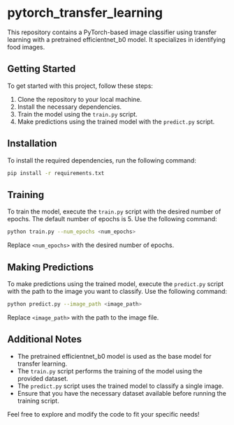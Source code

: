 # pytorch_transfer_learning

This repository contains a PyTorch-based image classifier using transfer learning with a pretrained efficientnet_b0 model. It specializes in identifying food images.

## Getting Started
To get started with this project, follow these steps:

1. Clone the repository to your local machine.
2. Install the necessary dependencies.
3. Train the model using the `train.py` script.
4. Make predictions using the trained model with the `predict.py` script.

## Installation
To install the required dependencies, run the following command:
```bash
pip install -r requirements.txt
```

## Training
To train the model, execute the `train.py` script with the desired number of epochs. The default number of epochs is 5. Use the following command:
```bash
python train.py --num_epochs <num_epochs>
```
Replace `<num_epochs>` with the desired number of epochs.

## Making Predictions
To make predictions using the trained model, execute the `predict.py` script with the path to the image you want to classify. Use the following command:
```bash
python predict.py --image_path <image_path>
```
Replace `<image_path>` with the path to the image file.

## Additional Notes
- The pretrained efficientnet_b0 model is used as the base model for transfer learning.
- The `train.py` script performs the training of the model using the provided dataset.
- The `predict.py` script uses the trained model to classify a single image.
- Ensure that you have the necessary dataset available before running the training script.

Feel free to explore and modify the code to fit your specific needs!